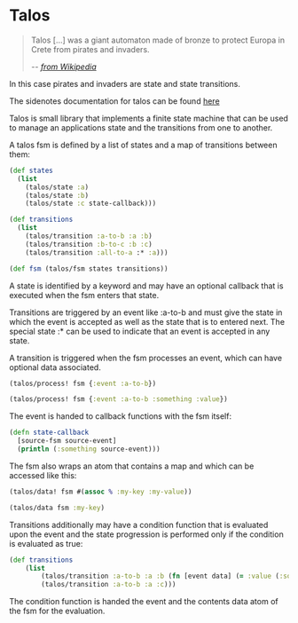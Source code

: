 # Talos

> Talos [...] was a giant automaton made of bronze to protect Europa in Crete from pirates and invaders.
>
> -- <cite><a href="https://en.wikipedia.org/wiki/Talos">from Wikipedia</a></cite>

In this case pirates and invaders are state and state transitions.

The sidenotes documentation for talos can be found [here](https://captain-porcelain.github.io/talos/toc.html)

Talos is small library that implements a finite state machine that can be used to manage an applications state
and the transitions from one to another.

A talos fsm is defined by a list of states and a map of transitions between them:

```clojure
(def states
  (list
    (talos/state :a)
    (talos/state :b)
    (talos/state :c state-callback)))

(def transitions
  (list
    (talos/transition :a-to-b :a :b)
    (talos/transition :b-to-c :b :c)
    (talos/transition :all-to-a :* :a)))

(def fsm (talos/fsm states transitions))
```

A state is identified by a keyword and may have an optional callback that is executed when the fsm enters that state.

Transitions are triggered by an event like :a-to-b and must give the state in which the event is accepted as well as the state
that is to entered next. The special state :* can be used to indicate that an event is accepted in any state.

A transition is triggered when the fsm processes an event, which can have optional data associated.

```clojure
(talos/process! fsm {:event :a-to-b})

(talos/process! fsm {:event :a-to-b :something :value})
```

The event is handed to callback functions with the fsm itself:

```clojure
(defn state-callback
  [source-fsm source-event]
  (println (:something source-event)))
```

The fsm also wraps an atom that contains a map and which can be accessed like this:

```clojure
(talos/data! fsm #(assoc % :my-key :my-value))

(talos/data fsm :my-key)
```

Transitions additionally may have a condition function that is evaluated upon the event and the state progression is performed
only if the condition is evaluated as true:

```clojure
(def transitions
	(list
		(talos/transition :a-to-b :a :b (fn [event data] (= :value (:something event))))
		(talos/transition :a-to-b :a :c)))
```

The condition function is handed the event and the contents data atom of the fsm for the evaluation.

